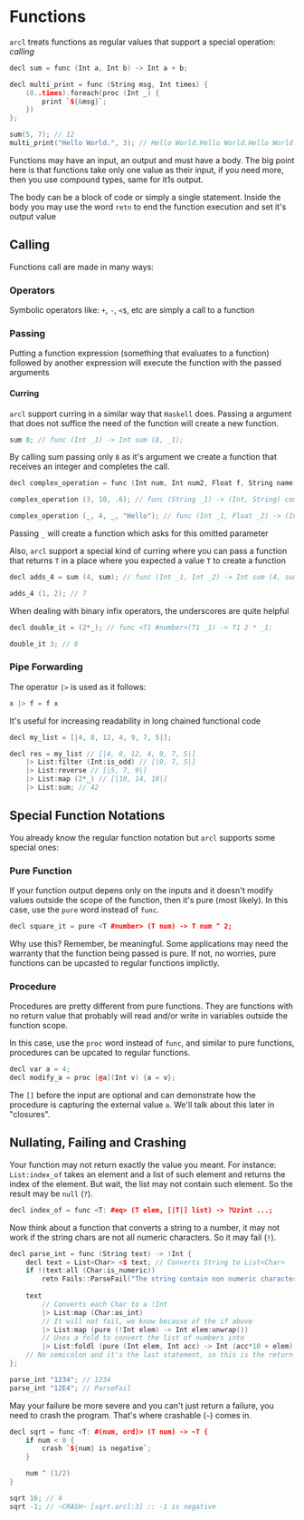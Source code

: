# Functions

`arcl` treats functions as regular values that support a special operation: _calling_

```c++
decl sum = func (Int a, Int b) -> Int a + b;

decl multi_print = func (String msg, Int times) {
    (0..times).foreach(proc (Int _) {
        print `${&msg}`;
    })
};

sum(5, 7); // 12
multi_print("Hello World.", 3); // Hello World.Hello World.Hello World.
```

Functions may have an input, an output and must have a body. The big point here is that functions take only one value as their input, if you need more, then you use compound types, same for it1s output.

The body can be a block of code or simply a single statement. Inside the body you may use the word `retn` to end the function execution and set it's output value

## Calling

Functions call are made in many ways:

### Operators

Symbolic operators like: `+`, `-`, `<$`, etc are simply a call to a function

### Passing

Putting a function expression (something that evaluates to a function) followed by another expression will execute the function with the passed arguments

#### Curring

`arcl` support curring in a similar way that `Haskell` does. Passing a argument that does not suffice the need of the function will create a new function.

```c++
sum 8; // func (Int _1) -> Int sum (8, _1);
```

By calling sum passing only `8` as it's argument we create a function that receives an integer and completes the call.

```c++
decl complex_operation = func (Int num, Int num2, Float f, String name) -> (Int, String) ...;

complex_operation (3, 10, .6); // func (String _1) -> (Int, String) complex_operation (3, 10, .6, _1);

complex_operation (_, 4, _, "Hello"); // func (Int _1, Float _2) -> (Int, String) complex_operation (_1, 4, _2, "Hello");
```

Passing `_` will create a function which asks for this omitted parameter

Also, `arcl` support a special kind of curring where you can pass a function that returns `T` in a place where you expected a value `T` to create a function

```c++
decl adds_4 = sum (4, sum); // func (Int _1, Int _2) -> Int sum (4, sum (_1, _2));

adds_4 (1, 2); // 7
```

When dealing with binary infix operators, the underscores are quite helpful

```c++
decl double_it = (2*_); // func <T1 #number>(T1 _1) -> T1 2 * _1;

double_it 3; // 6
```

### Pipe Forwarding

The operator `|>` is used as it follows:

```c++
x |> f = f x
```

It's useful for increasing readability in long chained functional code

```c++
decl my_list = [|4, 8, 12, 4, 9, 7, 5|];

decl res = my_list // [|4, 8, 12, 4, 9, 7, 5|]
    |> List:filter (Int:is_odd) // [|9, 7, 5|]
    |> List:reverse // [|5, 7, 9|]
    |> List:map (2*_) // [|10, 14, 18|]
    |> List:sum; // 42
```

## Special Function Notations

You already know the regular function notation  but `arcl` supports some special ones:

### Pure Function

If your function output depens only on the inputs and it doesn't modify values outside the scope of the function, then it's pure (most likely). In this case, use the `pure` word instead of `func`.

```c++
decl square_it = pure <T #number> (T num) -> T num ^ 2;
```

Why use this? Remember, be meaningful. Some applications may need the warranty that the function being passed is pure. If not, no worries, pure functions can be upcasted to regular functions implictly.

### Procedure

Procedures are pretty different from pure functions. They are functions with no return value that probably will read and/or write in variables outside the function scope.

In this case, use the `proc` word instead of `func`, and similar to pure functions, procedures can be upcated to regular functions.

```c++
decl var a = 4;
decl modify_a = proc [@a](Int v) {a = v};
```

The `[]` before the input are optional and can demonstrate how the procedure is capturing the external value `a`. We'll talk about this later in "closures".

## Nullating, Failing and Crashing

Your function may not return exactly the value you meant. For instance: `List:index_of` takes an element and a list of such element and returns the index of the element. But wait, the list may not contain such element. So the result may be `null` (`?`).

```c++
decl index_of = func <T: #eq> (T elem, [|T|] list) -> ?Uzint ...;
```

Now think about a function that converts a string to a number, it may not work if the string chars are not all numeric characters. So it may fail (`!`).

```c++
decl parse_int = func (String text) -> !Int {
    decl text = List<Char> <$ text; // Converts String to List<Char>
    if !(text:all (Char:is_numeric)) 
        retn Fails::ParseFail("The string contain non numeric characters");
    
    text
        // Converts each Char to a !Int
        |> List:map (Char:as_int) 
        // It will not fail, we know because of the if above
        |> List:map (pure (!Int elem) -> Int elem:unwrap()) 
        // Uses a fold to convert the list of numbers into
        |> List:foldl (pure (Int elem, Int acc) -> Int (acc*10 + elem), 0, _)
    // No semicolon and it's the last statement, so this is the return value of the function
};

parse_int "1234"; // 1234
parse_int "12E4"; // ParseFail
```

May your failure be more severe and you can't just return a failure, you need to crash the program. That's where crashable (`~`) comes in.

```c++
decl sqrt = func <T: #(num, ord)> (T num) -> ~T {
    if num < 0 {
        crash `${num} is negative`;
    }

    num ^ (1/2)
}

sqrt 16; // 4
sqrt -1; // ~CRASH~ [sqrt.arcl:3] :: -1 is negative
```